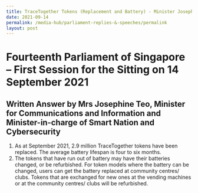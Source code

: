```yaml
---
title: TraceTogether Tokens (Replacement and Battery) - Minister Josephine Teo
date: 2021-09-14
permalink: /media-hub/parliament-replies-&-speeches/permalink
layout: post
---
```


# Fourteenth Parliament of Singapore – First Session for the Sitting on 14 September 2021

## Written Answer by Mrs Josephine Teo, Minister for Communications and Information and Minister-in-charge of Smart Nation and Cybersecurity

1. As at September 2021, 2.9 million TraceTogether tokens have been replaced. The average battery lifespan is four to six months.
2. The tokens that have run out of battery may have their batteries changed, or be refurbished. For token models where the battery can be changed, users can get the battery replaced at community centres/ clubs. Tokens that are exchanged for new ones at the vending machines or at the community centres/ clubs will be refurbished.
